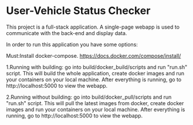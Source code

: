# User-Vehicle Status Checker
This project is a full-stack application. A single-page webapp is used to communicate with the back-end and display data.

In order to run this application you have some options:

Must:Install docker-compose. https://docs.docker.com/compose/install/ 

1.Running with building: go into build/docker_build/scripts and run "run.sh" script. This will build the whole application, create docker images and run your containers on your local machine. After everything is running, go to http://localhost:5000 to view the webapp.

2.Running without building: go into build/docker_pull/scripts and run "run.sh" script. This will pull the latest images from docker, create docker images and run your containers on your local machine. After everything is running, go to http://localhost:5000 to view the webapp.
